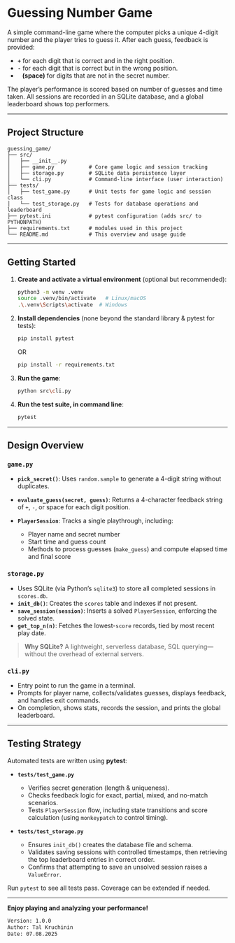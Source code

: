 # Guessing Number Game

A simple command-line game where the computer picks a unique 4-digit number and the player tries to guess it. After each guess, feedback is provided:

* **`+`** for each digit that is correct and in the right position.
* **`-`** for each digit that is correct but in the wrong position.
* **` ` (space)** for digits that are not in the secret number.

The player’s performance is scored based on number of guesses and time taken. All sessions are recorded in an SQLite database, and a global leaderboard shows top performers.

---

## Project Structure

```
guessing_game/
├── src/
│   ├── __init__.py
│   ├── game.py           # Core game logic and session tracking
│   ├── storage.py        # SQLite data persistence layer
│   └── cli.py            # Command-line interface (user interaction)
├── tests/
│   ├── test_game.py      # Unit tests for game logic and session class
│   └── test_storage.py   # Tests for database operations and leaderboard
├── pytest.ini            # pytest configuration (adds src/ to PYTHONPATH)
├── requirements.txt      # modules used in this project
└── README.md             # This overview and usage guide
```

---

## Getting Started

1. **Create and activate a virtual environment** (optional but recommended):

   ```bash
   python3 -m venv .venv
   source .venv/bin/activate   # Linux/macOS
   .\.venv\Scripts\activate  # Windows
   ```

2. **Install dependencies** (none beyond the standard library & pytest for tests):

   ```bash
   pip install pytest
   ```
   OR
   ```bash
   pip install -r requirements.txt
   ```

3. **Run the game**:

   ```bash
   python src\cli.py 
   ```

4. **Run the test suite, in command line**:

   ```bash
   pytest
   ```

---

## Design Overview

### `game.py`

* **`pick_secret()`**: Uses `random.sample` to generate a 4-digit string without duplicates.
* **`evaluate_guess(secret, guess)`**: Returns a 4-character feedback string of `+`, `-`, or space for each digit position.
* **`PlayerSession`**: Tracks a single playthrough, including:

  * Player name and secret number
  * Start time and guess count
  * Methods to process guesses (`make_guess`) and compute elapsed time and final score

### `storage.py`

* Uses SQLite (via Python’s `sqlite3`) to store all completed sessions in `scores.db`.
* **`init_db()`**: Creates the `scores` table and indexes if not present.
* **`save_session(session)`**: Inserts a solved `PlayerSession`, enforcing the solved state.
* **`get_top_n(n)`**: Fetches the lowest-`score` records, tied by most recent play date.

> **Why SQLite?** A lightweight, serverless database, SQL querying—without the overhead of external servers.

### `cli.py`

* Entry point to run the game in a terminal.
* Prompts for player name, collects/validates guesses, displays feedback, and handles exit commands.
* On completion, shows stats, records the session, and prints the global leaderboard.

---

## Testing Strategy

Automated tests are written using **pytest**:

* **`tests/test_game.py`**

  * Verifies secret generation (length & uniqueness).
  * Checks feedback logic for exact, partial, mixed, and no-match scenarios.
  * Tests `PlayerSession` flow, including state transitions and score calculation (using `monkeypatch` to control timing).

* **`tests/test_storage.py`**

  * Ensures `init_db()` creates the database file and schema.
  * Validates saving sessions with controlled timestamps, then retrieving the top leaderboard entries in correct order.
  * Confirms that attempting to save an unsolved session raises a `ValueError`.

Run `pytest` to see all tests pass. Coverage can be extended if needed.

---

**Enjoy playing and analyzing your performance!**
   ```bash
   Version: 1.0.0
   Author: Tal Kruchinin
   Date: 07.08.2025
   ```


